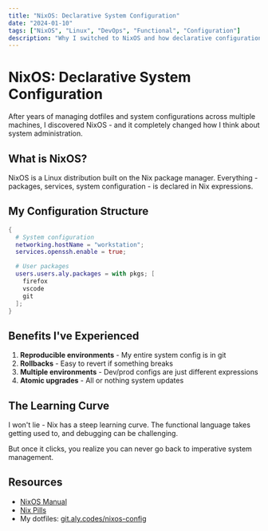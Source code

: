 ```yaml
---
title: "NixOS: Declarative System Configuration"
date: "2024-01-10"
tags: ["NixOS", "Linux", "DevOps", "Functional", "Configuration"]
description: "Why I switched to NixOS and how declarative configuration changed my workflow"
---
```


# NixOS: Declarative System Configuration

After years of managing dotfiles and system configurations across multiple machines, I discovered NixOS - and it completely changed how I think about system administration.

## What is NixOS?

NixOS is a Linux distribution built on the Nix package manager. Everything - packages, services, system configuration - is declared in Nix expressions.

## My Configuration Structure

```nix
{
  # System configuration
  networking.hostName = "workstation";
  services.openssh.enable = true;

  # User packages
  users.users.aly.packages = with pkgs; [
    firefox
    vscode
    git
  ];
}
```

## Benefits I've Experienced

1. **Reproducible environments** - My entire system config is in git
2. **Rollbacks** - Easy to revert if something breaks
3. **Multiple environments** - Dev/prod configs are just different expressions
4. **Atomic upgrades** - All or nothing system updates

## The Learning Curve

I won't lie - Nix has a steep learning curve. The functional language takes getting used to, and debugging can be challenging.

But once it clicks, you realize you can never go back to imperative system management.

## Resources

- [NixOS Manual](https://nixos.org/manual)
- [Nix Pills](https://nixos.org/guides/nix-pills/)
- My dotfiles: [git.aly.codes/nixos-config](https://git.aly.codes/nixos-config)